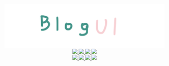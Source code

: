 
 <p align=center>
    <a title="Hits" target="_blank" href="https://github.com/wandou-cc/blog-ui">
     <img src="./icon/icon.png"/>
    </a>
  <br>
  <a title="Hits" target="_blank" href="https://github.com/wandou-cc/blog-ui">
    <img src="https://hits.b3log.org/wandou-cc/blog-ui.svg">
  </a>
  <a title="Hits" target="_blank" href="https://github.com/wandou-cc/blog-ui">
    <img src="https://img.shields.io/github/stars/wandou-cc/blog-ui?style=flat-square"/>
  </a>
  <a title="Hits" target="_blank" href="https://github.com/wandou-cc/blog-ui">
    <img src="https://img.shields.io/github/commit-activity/y/wandou-cc/blog-ui?style=flat-square"/>
  </a>
  <a title="Hits" target="_blank" href="https://github.com/wandou-cc/blog-ui">
     <img src="https://img.shields.io/github/last-commit/wandou-cc/blog-ui?style=flat-square"/>
  </a>
  <br>
  <a title="Hits" target="_blank" href="https://github.com/wandou-cc/blog-ui/issues">
    <img src="https://img.shields.io/github/issues/wandou-cc/blog-ui?style=flat-square"/>
  </a>
  <a title="Hits" target="_blank" href="https://github.com/wandou-cc/blog-ui/issues?q=is%3Aissue+is%3Aclosed">
      <img src="https://img.shields.io/github/issues-closed/wandou-cc/blog-ui?style=flat-square"/>
  </a>
  <a title="Hits" target="_blank" href="https://github.com/wandou-cc/blog-ui/pulls">
      <img src="https://img.shields.io/github/issues-pr/wandou-cc/blog-ui?style=flat-square"/>
  </a>
  <a title="Hits" target="_blank" href="https://github.com/wandou-cc/blog-ui">
    <img src="https://img.shields.io/github/watchers/wandou-cc/blog-ui?style=flat-square"/>
  </a>
</p>

